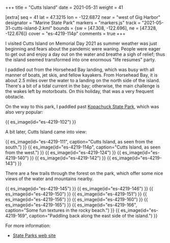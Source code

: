 +++
title = "Cutts Island"
date = 2021-05-31
weight = 41

[extra]
seq = 41
lat = 47.3215
lon = -122.6872
near = "west of Gig Harbor"
designator = "Marine State Park"
markers = "markers.js"
track = "2021-05-31-cutts-island-2.kml"
bounds = {sw = [47.308, -122.696], ne = [47.328, -122.676]}
cover = "es-4219-114p"
comments = true
+++

I visited Cutts Island on Memorial Day 2021 as summer weather was just beginning and fears about the pandemic were waning. People were eager to get out and enjoy a day out on the water and breathe a sigh of relief; thus the island seemed transformed into one enormous "life resumes" party.

<!-- more -->

I paddled out from the Horsehead Bay landing, which was busy with all manner of boats, jet skis, and fellow kayakers. From Horsehead Bay, it is about 2.5 miles over the water to a landing on the north side of the island. There's a bit of a tidal current in the bay; otherwise, the main challenge is the wakes left by motorboats. On this holiday, that was a very frequent obstacle.

On the way to this park, I paddled past [Kopachuck State Park](/kopachuck/), which was also very popular:

{{ es_image(id="es-4219-102") }}

A bit later, Cutts Island came into view:

{{ es_image(id="es-4219-111", caption="Cutts Island, as seen from the south.") }}
{{ es_image(id="es-4219-114p", caption="Cutts Island, as seen from the west.") }}
{{ es_image(id="es-4219-124") }}
{{ es_image(id="es-4219-140") }}
{{ es_image(id="es-4219-142") }}
{{ es_image(id="es-4219-143") }}

There are a few trails through the forest on the park, which offer some nice views of the water and mountains nearby.

{{ es_image(id="es-4219-145") }}
{{ es_image(id="es-4219-146") }}
{{ es_image(id="es-4219-150") }}
{{ es_image(id="es-4219-151") }}
{{ es_image(id="es-4219-156") }}
{{ es_image(id="es-4219-160") }}
{{ es_image(id="es-4219-165") }}
{{ es_image(id="es-4219-166", caption="Some fun textures in the rocky beach.") }}
{{ es_image(id="es-4219-169", caption="Paddling back along the east side of the island.") }}

For more information:

* [State Parks web site](https://parks.state.wa.us/494/Cutts-Island)
